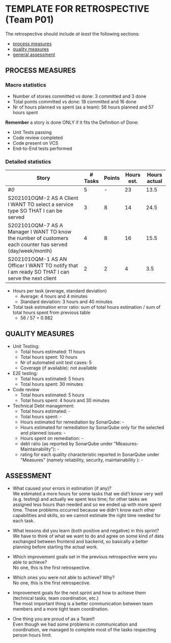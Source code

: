 TEMPLATE FOR RETROSPECTIVE (Team P01)
=====================================

The retrospective should include _at least_ the following
sections:

- [process measures](#process-measures)
- [quality measures](#quality-measures)
- [general assessment](#assessment)

## PROCESS MEASURES 

### Macro statistics

- Number of stories committed vs done: 3 committed and 3 done
- Total points committed vs done: 18 committed and 16 done
- Nr of hours planned vs spent (as a team): 56 hours planned and 57 hours spent

**Remember**  a story is done ONLY if it fits the Definition of Done:
 
- Unit Tests passing
- Code review completed
- Code present on VCS
- End-to-End tests performed

### Detailed statistics

| Story  | # Tasks | Points | Hours est. | Hours actual |
|--------|---------|--------|------------|--------------|
| _#0_   |    5    |    -   |    23      |     13.5     |
| S202101OQM-2 AS A Client I WANT TO select a service type SO THAT I can be served                          | 3 | 8 | 14 | 24.5 |
| S202101OQM-7 AS A Manager I WANT TO know the number of customers each counter has served (day/week/month) | 4 | 8 | 16 | 15.5 |
| S202101OQM-1 AS AN Officer I WANT TO notify that I am ready SO THAT I can serve the next client           | 2 | 2 | 4  | 3.5  |

- Hours per task (average, standard deviation)
  - Average: 4 hours and 4 minutes
  - Standard deviation: 3 hours and 40 minutes
- Total task estimation error ratio: sum of total hours estimation / sum of total hours spent from previous table
  - 56 / 57 = 0.982

  
## QUALITY MEASURES 

- Unit Testing:
  - Total hours estimated: 11 hours
  - Total hours spent: 10 hours
  - Nr of automated unit test cases: 5
  - Coverage (if available): not available
- E2E testing:
  - Total hours estimated: 5 hours
  - Total hours spent: 30 minutes
- Code review 
  - Total hours estimated: 5 hours
  - Total hours spent: 4 hours and 30 minutes
- Technical Debt management:
  - Total hours estimated: -
  - Total hours spent: -
  - Hours estimated for remediation by SonarQube: -
  - Hours estimated for remediation by SonarQube only for the selected and planned issues: -
  - Hours spent on remediation: -
  - debt ratio (as reported by SonarQube under "Measures-Maintainability"): -
  - rating for each quality characteristic reported in SonarQube under "Measures" (namely reliability, security, maintainability ): -
  


## ASSESSMENT

- What caused your errors in estimation (if any)?</br>
We estimated a more hours for some tasks that we did't know very well (e.g. testing) and actually we spent less time; for other tasks we assigned less hours than needed and so we ended up with more spent time. These problems occurred because we didn't know each other capabilities and skills, so we cannot estimate the right time needed for each task.

- What lessons did you learn (both positive and negative) in this sprint?</br>
We have to think of what we want to do and agree on some kind of data exchanged between frontend and backend, so basically a better planning before starting the actual work.

- Which improvement goals set in the previous retrospective were you able to achieve?</br>
No one, this is the first retrospective.
  
- Which ones you were not able to achieve? Why?</br>
No one, this is the first retrospective.

- Improvement goals for the next sprint and how to achieve them (technical tasks, team coordination, etc.)</br>
The most important thing is a better communication between team members and a more tight team coordination. 

- One thing you are proud of as a Team!!</br>
Even though we had some problems in communication and coordination, we managed to complete most of the tasks respecting person hours limit.
